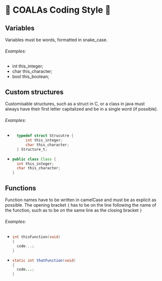 # :koala: COALAs Coding Style :koala:

## Variables

Variables must be words, formatted in snake_case.

###### Examples:
* int this_integer;
* char this_character;
* bool this_boolean;

## Custom structures

Customisable structures, such as a struct in C, or a class in java must always have their first letter capitalized and be in a single word (if possible).

###### Examples:
* ```c
    typedef struct Strucutre {
        int this_integer;
        char this_character;
    } Structure_t;
  ```
* ```java
  public class Class {
    int this_integer;
    char this_character;
  }
  ```

## Functions

Function names have to be written in camelCase and must be as explicit as possible.
The opening bracket `{` has to be on the line following the name of the function, such as to be on the same line as the closing bracket `}`

###### Examples:

* ```c
  int thisFunction(void)
  {
    code...;
  }
  ```
* ```java
  static int thatFunction(void)
  {
    code...;
  }
  ``` 